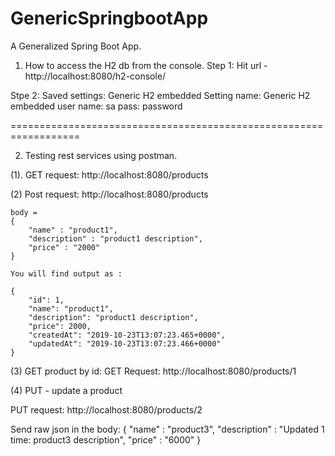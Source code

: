 # GenericSpringbootApp
A Generalized Spring Boot App.


1. How to access the H2 db from the console.
Step 1:	Hit url - http://localhost:8080/h2-console/

Stpe 2: Saved settings: Generic H2 embedded
        Setting name: Generic H2 embedded
		user name: sa
		pass: password
		
==================================================================

2. Testing rest services using postman.

(1). GET request: http://localhost:8080/products

(2) Post request: http://localhost:8080/products

	body = 
	{ 
		"name" : "product1",
		"description" : "product1 description",
		"price" : "2000"
	}
	
	You will find output as : 
	
	{
	    "id": 1,
	    "name": "product1",
	    "description": "product1 description",
	    "price": 2000,
	    "createdAt": "2019-10-23T13:07:23.465+0000",
	    "updatedAt": "2019-10-23T13:07:23.466+0000"
	}

(3) GET product by id: 
GET Request: http://localhost:8080/products/1


(4) PUT - update a product

PUT request: http://localhost:8080/products/2

Send raw json in the body: 
{ 
	"name" : "product3",
	"description" : "Updated 1 time: product3 description",
	"price" : "6000"
}


	
